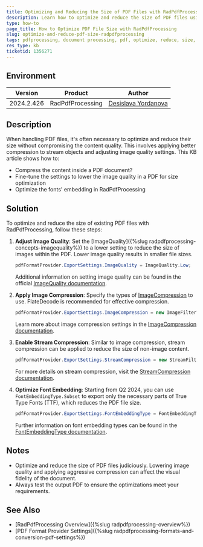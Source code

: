 ```yaml
---
title: Optimizing and Reducing the Size of PDF Files with RadPdfProcessing
description: Learn how to optimize and reduce the size of PDF files using RadPdfProcessing by applying compression and image quality settings.
type: how-to
page_title: How to Optimize PDF File Size with RadPdfProcessing
slug: optimize-and-reduce-pdf-size-radpdfprocessing
tags: pdfprocessing, document processing, pdf, optimize, reduce, size, compression, image, quality, font, embed
res_type: kb
ticketid: 1356271
---
```


## Environment

| Version | Product | Author | 
| --- | --- | ---- | 
| 2024.2.426| RadPdfProcessing |[Desislava Yordanova](https://www.telerik.com/blogs/author/desislava-yordanova)| 

## Description

When handling PDF files, it's often necessary to optimize and reduce their size without compromising the content quality. This involves applying better compression to stream objects and adjusting image quality settings. This KB article shows how to:
- Compress the content inside a PDF document?
- Fine-tune the settings to lower the image quality in a PDF for size optimization
- Optimize the fonts' embedding in RadPdfProcessing

## Solution

To optimize and reduce the size of existing PDF files with RadPdfProcessing, follow these steps:

1. **Adjust Image Quality**: Set the [ImageQuality]({%slug radpdfprocessing-concepts-imagequality%}) to a lower setting to reduce the size of images within the PDF. Lower image quality results in smaller file sizes.

    ```csharp
    pdfFormatProvider.ExportSettings.ImageQuality = ImageQuality.Low;
    ```

    Additional information on setting image quality can be found in the official [ImageQuality documentation](https://docs.telerik.com/devtools/document-processing/libraries/radpdfprocessing/formats-and-conversion/pdf/pdfformatprovider/settings#imagequality).

2. **Apply Image Compression**: Specify the types of [ImageCompression](https://docs.telerik.com/devtools/document-processing/libraries/radpdfprocessing/formats-and-conversion/pdf/pdfformatprovider/settings#imagecompression) to use. FlateDecode is recommended for effective compression.

    ```csharp
    pdfFormatProvider.ExportSettings.ImageCompression = new ImageFilterTypes[] { ImageFilterTypes.FlateDecode };
    ```

    Learn more about image compression settings in the [ImageCompression documentation](https://docs.telerik.com/devtools/document-processing/libraries/radpdfprocessing/formats-and-conversion/pdf/pdfformatprovider/settings#imagecompression).

3. **Enable Stream Compression**: Similar to image compression, stream compression can be applied to reduce the size of non-image content.

    ```csharp
    pdfFormatProvider.ExportSettings.StreamCompression = new StreamFilterTypes[] { StreamFilterTypes.FlateDecode };
    ```

    For more details on stream compression, visit the [StreamCompression documentation](https://docs.telerik.com/devtools/document-processing/libraries/radpdfprocessing/formats-and-conversion/pdf/pdfformatprovider/settings#streamcompression).

4. **Optimize Font Embedding**: Starting from Q2 2024, you can use `FontEmbeddingType.Subset` to export only the necessary parts of True Type Fonts (TTF), which reduces the PDF file size.

    ```csharp
    pdfFormatProvider.ExportSettings.FontEmbeddingType = FontEmbeddingType.Subset;
    ```

    Further information on font embedding types can be found in the [FontEmbeddingType documentation](https://docs.telerik.com/devtools/document-processing/libraries/radpdfprocessing/formats-and-conversion/pdf/pdfformatprovider/settings#fontembeddingtype).

## Notes

- Optimize and reduce the size of PDF files judiciously. Lowering image quality and applying aggressive compression can affect the visual fidelity of the document.
- Always test the output PDF to ensure the optimizations meet your requirements.

## See Also

- [RadPdfProcessing Overview]({%slug radpdfprocessing-overview%})
- [PDF Format Provider Settings]({%slug radpdfprocessing-formats-and-conversion-pdf-settings%})
